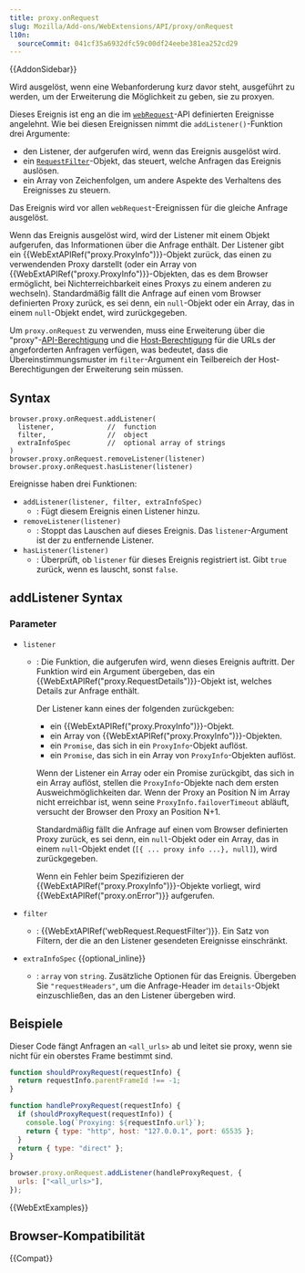 ```yaml
---
title: proxy.onRequest
slug: Mozilla/Add-ons/WebExtensions/API/proxy/onRequest
l10n:
  sourceCommit: 041cf35a6932dfc59c00df24eebe381ea252cd29
---
```


{{AddonSidebar}}

Wird ausgelöst, wenn eine Webanforderung kurz davor steht, ausgeführt zu werden, um der Erweiterung die Möglichkeit zu geben, sie zu proxyen.

Dieses Ereignis ist eng an die im [`webRequest`](/de/docs/Mozilla/Add-ons/WebExtensions/API/webRequest)-API definierten Ereignisse angelehnt. Wie bei diesen Ereignissen nimmt die `addListener()`-Funktion drei Argumente:

- den Listener, der aufgerufen wird, wenn das Ereignis ausgelöst wird.
- ein [`RequestFilter`](/de/docs/Mozilla/Add-ons/WebExtensions/API/webRequest/RequestFilter)-Objekt, das steuert, welche Anfragen das Ereignis auslösen.
- ein Array von Zeichenfolgen, um andere Aspekte des Verhaltens des Ereignisses zu steuern.

Das Ereignis wird vor allen `webRequest`-Ereignissen für die gleiche Anfrage ausgelöst.

Wenn das Ereignis ausgelöst wird, wird der Listener mit einem Objekt aufgerufen, das Informationen über die Anfrage enthält. Der Listener gibt ein {{WebExtAPIRef("proxy.ProxyInfo")}}-Objekt zurück, das einen zu verwendenden Proxy darstellt (oder ein Array von {{WebExtAPIRef("proxy.ProxyInfo")}}-Objekten, das es dem Browser ermöglicht, bei Nichterreichbarkeit eines Proxys zu einem anderen zu wechseln). Standardmäßig fällt die Anfrage auf einen vom Browser definierten Proxy zurück, es sei denn, ein `null`-Objekt oder ein Array, das in einem `null`-Objekt endet, wird zurückgegeben.

Um `proxy.onRequest` zu verwenden, muss eine Erweiterung über die "proxy"-[API-Berechtigung](/de/docs/Mozilla/Add-ons/WebExtensions/manifest.json/permissions#api_permissions) und die [Host-Berechtigung](/de/docs/Mozilla/Add-ons/WebExtensions/manifest.json/permissions#host_permissions) für die URLs der angeforderten Anfragen verfügen, was bedeutet, dass die Übereinstimmungsmuster im `filter`-Argument ein Teilbereich der Host-Berechtigungen der Erweiterung sein müssen.

## Syntax

```js-nolint
browser.proxy.onRequest.addListener(
  listener,             //  function
  filter,               //  object
  extraInfoSpec         //  optional array of strings
)
browser.proxy.onRequest.removeListener(listener)
browser.proxy.onRequest.hasListener(listener)
```

Ereignisse haben drei Funktionen:

- `addListener(listener, filter, extraInfoSpec)`
  - : Fügt diesem Ereignis einen Listener hinzu.
- `removeListener(listener)`
  - : Stoppt das Lauschen auf dieses Ereignis. Das `listener`-Argument ist der zu entfernende Listener.
- `hasListener(listener)`
  - : Überprüft, ob `listener` für dieses Ereignis registriert ist. Gibt `true` zurück, wenn es lauscht, sonst `false`.

## addListener Syntax

### Parameter

- `listener`

  - : Die Funktion, die aufgerufen wird, wenn dieses Ereignis auftritt. Der Funktion wird ein Argument übergeben, das ein {{WebExtAPIRef("proxy.RequestDetails")}}-Objekt ist, welches Details zur Anfrage enthält.

    Der Listener kann eines der folgenden zurückgeben:

    - ein {{WebExtAPIRef("proxy.ProxyInfo")}}-Objekt.
    - ein Array von {{WebExtAPIRef("proxy.ProxyInfo")}}-Objekten.
    - ein `Promise`, das sich in ein `ProxyInfo`-Objekt auflöst.
    - ein `Promise`, das sich in ein Array von `ProxyInfo`-Objekten auflöst.

    Wenn der Listener ein Array oder ein Promise zurückgibt, das sich in ein Array auflöst, stellen die `ProxyInfo`-Objekte nach dem ersten Ausweichmöglichkeiten dar. Wenn der Proxy an Position N im Array nicht erreichbar ist, wenn seine `ProxyInfo.failoverTimeout` abläuft, versucht der Browser den Proxy an Position N+1.

    Standardmäßig fällt die Anfrage auf einen vom Browser definierten Proxy zurück, es sei denn, ein `null`-Objekt oder ein Array, das in einem `null`-Objekt endet (`[{ ... proxy info ...}, null]`), wird zurückgegeben.

    Wenn ein Fehler beim Spezifizieren der {{WebExtAPIRef("proxy.ProxyInfo")}}-Objekte vorliegt, wird {{WebExtAPIRef("proxy.onError")}} aufgerufen.

- `filter`
  - : {{WebExtAPIRef('webRequest.RequestFilter')}}. Ein Satz von Filtern, der die an den Listener gesendeten Ereignisse einschränkt.
- `extraInfoSpec` {{optional_inline}}
  - : `array` von `string`. Zusätzliche Optionen für das Ereignis. Übergeben Sie `"requestHeaders"`, um die Anfrage-Header im `details`-Objekt einzuschließen, das an den Listener übergeben wird.

## Beispiele

Dieser Code fängt Anfragen an `<all_urls>` ab und leitet sie proxy, wenn sie nicht für ein oberstes Frame bestimmt sind.

```js
function shouldProxyRequest(requestInfo) {
  return requestInfo.parentFrameId !== -1;
}

function handleProxyRequest(requestInfo) {
  if (shouldProxyRequest(requestInfo)) {
    console.log(`Proxying: ${requestInfo.url}`);
    return { type: "http", host: "127.0.0.1", port: 65535 };
  }
  return { type: "direct" };
}

browser.proxy.onRequest.addListener(handleProxyRequest, {
  urls: ["<all_urls>"],
});
```

{{WebExtExamples}}

## Browser-Kompatibilität

{{Compat}}
